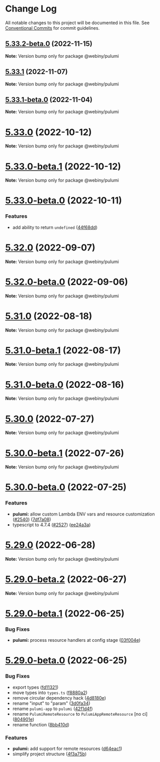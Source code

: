 # Change Log

All notable changes to this project will be documented in this file.
See [Conventional Commits](https://conventionalcommits.org) for commit guidelines.

## [5.33.2-beta.0](https://github.com/webiny/webiny-js/compare/v5.33.1...v5.33.2-beta.0) (2022-11-15)

**Note:** Version bump only for package @webiny/pulumi





## [5.33.1](https://github.com/webiny/webiny-js/compare/v5.33.1-beta.0...v5.33.1) (2022-11-07)

**Note:** Version bump only for package @webiny/pulumi





## [5.33.1-beta.0](https://github.com/webiny/webiny-js/compare/v5.33.0...v5.33.1-beta.0) (2022-11-04)

**Note:** Version bump only for package @webiny/pulumi





# [5.33.0](https://github.com/webiny/webiny-js/compare/v5.33.0-beta.1...v5.33.0) (2022-10-12)

**Note:** Version bump only for package @webiny/pulumi





# [5.33.0-beta.1](https://github.com/webiny/webiny-js/compare/v5.33.0-beta.0...v5.33.0-beta.1) (2022-10-12)

**Note:** Version bump only for package @webiny/pulumi





# [5.33.0-beta.0](https://github.com/webiny/webiny-js/compare/v5.32.0...v5.33.0-beta.0) (2022-10-11)


### Features

* add ability to return `undefined` ([44f68dd](https://github.com/webiny/webiny-js/commit/44f68ddfbb81f8d2079361fab6874dc0293f6750))





# [5.32.0](https://github.com/webiny/webiny-js/compare/v5.32.0-beta.0...v5.32.0) (2022-09-07)

**Note:** Version bump only for package @webiny/pulumi





# [5.32.0-beta.0](https://github.com/webiny/webiny-js/compare/v5.31.0...v5.32.0-beta.0) (2022-09-06)

**Note:** Version bump only for package @webiny/pulumi





# [5.31.0](https://github.com/webiny/webiny-js/compare/v5.31.0-beta.1...v5.31.0) (2022-08-18)

**Note:** Version bump only for package @webiny/pulumi





# [5.31.0-beta.1](https://github.com/webiny/webiny-js/compare/v5.31.0-beta.0...v5.31.0-beta.1) (2022-08-17)

**Note:** Version bump only for package @webiny/pulumi





# [5.31.0-beta.0](https://github.com/webiny/webiny-js/compare/v5.30.0...v5.31.0-beta.0) (2022-08-16)

**Note:** Version bump only for package @webiny/pulumi





# [5.30.0](https://github.com/webiny/webiny-js/compare/v5.30.0-beta.1...v5.30.0) (2022-07-27)

**Note:** Version bump only for package @webiny/pulumi





# [5.30.0-beta.1](https://github.com/webiny/webiny-js/compare/v5.30.0-beta.0...v5.30.0-beta.1) (2022-07-26)

**Note:** Version bump only for package @webiny/pulumi





# [5.30.0-beta.0](https://github.com/webiny/webiny-js/compare/v5.29.0...v5.30.0-beta.0) (2022-07-25)


### Features

* **pulumi:** allow custom Lambda ENV vars and resource customization ([#2540](https://github.com/webiny/webiny-js/issues/2540)) ([7df7a08](https://github.com/webiny/webiny-js/commit/7df7a08fc8ea196c3ee26ac70d749d26520b26b7))
* typescript to 4.7.4 ([#2527](https://github.com/webiny/webiny-js/issues/2527)) ([ee24a3a](https://github.com/webiny/webiny-js/commit/ee24a3a995942ee2588e615e42f604ed7418390a))





# [5.29.0](https://github.com/webiny/webiny-js/compare/v5.29.0-beta.2...v5.29.0) (2022-06-28)

**Note:** Version bump only for package @webiny/pulumi





# [5.29.0-beta.2](https://github.com/webiny/webiny-js/compare/v5.29.0-beta.1...v5.29.0-beta.2) (2022-06-27)

**Note:** Version bump only for package @webiny/pulumi





# [5.29.0-beta.1](https://github.com/webiny/webiny-js/compare/v5.29.0-beta.0...v5.29.0-beta.1) (2022-06-25)


### Bug Fixes

* **pulumi:** process resource handlers at config stage ([03f004e](https://github.com/webiny/webiny-js/commit/03f004e6eb3119bb57f226319fc766c2abe1517e))





# [5.29.0-beta.0](https://github.com/webiny/webiny-js/compare/v5.28.0...v5.29.0-beta.0) (2022-06-25)


### Bug Fixes

* export types ([fd11321](https://github.com/webiny/webiny-js/commit/fd11321a5e5bd57d3cfab30cf920d61807d91e87))
* move types into `types.ts` ([f8880a2](https://github.com/webiny/webiny-js/commit/f8880a269fd64f28785c9e6a755195cb13b4d1f6))
* remove circular dependency hack ([4d8180e](https://github.com/webiny/webiny-js/commit/4d8180e3c88007037403663d6966c1b48165051f))
* rename "input" to "param" ([3d0fa34](https://github.com/webiny/webiny-js/commit/3d0fa346ecb3d2b39ec31b05a78308351d78087c))
* rename `pulumi-app` to `pulumi` ([42f1d4f](https://github.com/webiny/webiny-js/commit/42f1d4f37ede9d68b437fbe09e2125670a579c82))
* rename `PulumiRemoteResource` to `PulumiAppRemoteResource` [no ci] ([804901e](https://github.com/webiny/webiny-js/commit/804901edf77808307f7dd379e5972428346b3deb))
* rename function ([8bb410d](https://github.com/webiny/webiny-js/commit/8bb410d468c04e68022791aef67f463b87a50614))


### Features

* **pulumi:** add support for remote resources ([d64eac1](https://github.com/webiny/webiny-js/commit/d64eac110d632faa4f3128f405248ed5ce004f42))
* simplify project structure ([4f3a75b](https://github.com/webiny/webiny-js/commit/4f3a75b0b1028e42689b7ea69a3e25925b7b3689))
